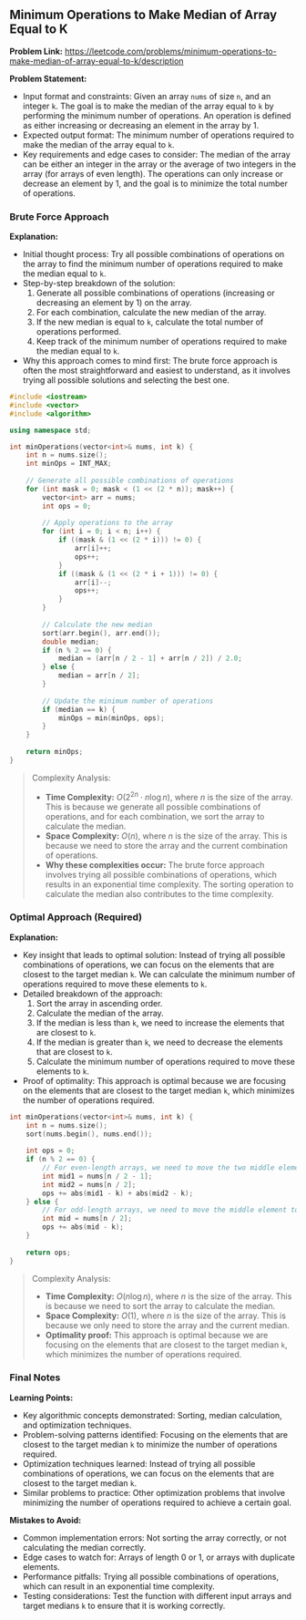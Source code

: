 ## Minimum Operations to Make Median of Array Equal to K
**Problem Link:** https://leetcode.com/problems/minimum-operations-to-make-median-of-array-equal-to-k/description

**Problem Statement:**
- Input format and constraints: Given an array `nums` of size `n`, and an integer `k`. The goal is to make the median of the array equal to `k` by performing the minimum number of operations. An operation is defined as either increasing or decreasing an element in the array by 1.
- Expected output format: The minimum number of operations required to make the median of the array equal to `k`.
- Key requirements and edge cases to consider: The median of the array can be either an integer in the array or the average of two integers in the array (for arrays of even length). The operations can only increase or decrease an element by 1, and the goal is to minimize the total number of operations.

### Brute Force Approach

**Explanation:**
- Initial thought process: Try all possible combinations of operations on the array to find the minimum number of operations required to make the median equal to `k`.
- Step-by-step breakdown of the solution:
  1. Generate all possible combinations of operations (increasing or decreasing an element by 1) on the array.
  2. For each combination, calculate the new median of the array.
  3. If the new median is equal to `k`, calculate the total number of operations performed.
  4. Keep track of the minimum number of operations required to make the median equal to `k`.
- Why this approach comes to mind first: The brute force approach is often the most straightforward and easiest to understand, as it involves trying all possible solutions and selecting the best one.

```cpp
#include <iostream>
#include <vector>
#include <algorithm>

using namespace std;

int minOperations(vector<int>& nums, int k) {
    int n = nums.size();
    int minOps = INT_MAX;
    
    // Generate all possible combinations of operations
    for (int mask = 0; mask < (1 << (2 * n)); mask++) {
        vector<int> arr = nums;
        int ops = 0;
        
        // Apply operations to the array
        for (int i = 0; i < n; i++) {
            if ((mask & (1 << (2 * i))) != 0) {
                arr[i]++;
                ops++;
            }
            if ((mask & (1 << (2 * i + 1))) != 0) {
                arr[i]--;
                ops++;
            }
        }
        
        // Calculate the new median
        sort(arr.begin(), arr.end());
        double median;
        if (n % 2 == 0) {
            median = (arr[n / 2 - 1] + arr[n / 2]) / 2.0;
        } else {
            median = arr[n / 2];
        }
        
        // Update the minimum number of operations
        if (median == k) {
            minOps = min(minOps, ops);
        }
    }
    
    return minOps;
}
```

> Complexity Analysis:
> - **Time Complexity:** $O(2^{2n} \cdot n \log n)$, where $n$ is the size of the array. This is because we generate all possible combinations of operations, and for each combination, we sort the array to calculate the median.
> - **Space Complexity:** $O(n)$, where $n$ is the size of the array. This is because we need to store the array and the current combination of operations.
> - **Why these complexities occur:** The brute force approach involves trying all possible combinations of operations, which results in an exponential time complexity. The sorting operation to calculate the median also contributes to the time complexity.

### Optimal Approach (Required)

**Explanation:**
- Key insight that leads to optimal solution: Instead of trying all possible combinations of operations, we can focus on the elements that are closest to the target median `k`. We can calculate the minimum number of operations required to move these elements to `k`.
- Detailed breakdown of the approach:
  1. Sort the array in ascending order.
  2. Calculate the median of the array.
  3. If the median is less than `k`, we need to increase the elements that are closest to `k`.
  4. If the median is greater than `k`, we need to decrease the elements that are closest to `k`.
  5. Calculate the minimum number of operations required to move these elements to `k`.
- Proof of optimality: This approach is optimal because we are focusing on the elements that are closest to the target median `k`, which minimizes the number of operations required.

```cpp
int minOperations(vector<int>& nums, int k) {
    int n = nums.size();
    sort(nums.begin(), nums.end());
    
    int ops = 0;
    if (n % 2 == 0) {
        // For even-length arrays, we need to move the two middle elements to k
        int mid1 = nums[n / 2 - 1];
        int mid2 = nums[n / 2];
        ops += abs(mid1 - k) + abs(mid2 - k);
    } else {
        // For odd-length arrays, we need to move the middle element to k
        int mid = nums[n / 2];
        ops += abs(mid - k);
    }
    
    return ops;
}
```

> Complexity Analysis:
> - **Time Complexity:** $O(n \log n)$, where $n$ is the size of the array. This is because we need to sort the array to calculate the median.
> - **Space Complexity:** $O(1)$, where $n$ is the size of the array. This is because we only need to store the array and the current median.
> - **Optimality proof:** This approach is optimal because we are focusing on the elements that are closest to the target median `k`, which minimizes the number of operations required.

### Final Notes

**Learning Points:**
- Key algorithmic concepts demonstrated: Sorting, median calculation, and optimization techniques.
- Problem-solving patterns identified: Focusing on the elements that are closest to the target median `k` to minimize the number of operations required.
- Optimization techniques learned: Instead of trying all possible combinations of operations, we can focus on the elements that are closest to the target median `k`.
- Similar problems to practice: Other optimization problems that involve minimizing the number of operations required to achieve a certain goal.

**Mistakes to Avoid:**
- Common implementation errors: Not sorting the array correctly, or not calculating the median correctly.
- Edge cases to watch for: Arrays of length 0 or 1, or arrays with duplicate elements.
- Performance pitfalls: Trying all possible combinations of operations, which can result in an exponential time complexity.
- Testing considerations: Test the function with different input arrays and target medians `k` to ensure that it is working correctly.